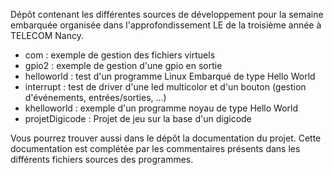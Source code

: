 Dépôt contenant les différentes sources de développement pour la semaine embarquée organisée dans l'approfondissement LE de la troisième année à TELECOM Nancy.

- com : exemple de gestion des fichiers virtuels
- gpio2 : exemple de gestion d'une gpio en sortie
- helloworld : test d'un programme Linux Embarqué de type Hello World
- interrupt : test de driver d'une led multicolor et d'un bouton (gestion d'événements, entrées/sorties, ...)
- khelloworld : exemple d'un programme noyau de type Hello World
- projetDigicode : Projet de jeu sur la base d'un digicode

Vous pourrez trouver aussi dans le dépôt la documentation du projet. Cette documentation est complétée par les commentaires présents dans les différents fichiers sources des programmes.
